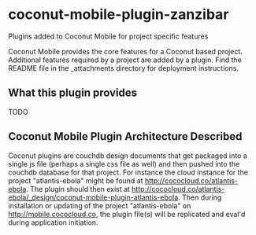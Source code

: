 # coconut-mobile-plugin-zanzibar
Plugins added to Coconut Mobile for project specific features

Coconut Mobile provides the core features for a Coconut based project. Additional features required by a project are added by a plugin. Find the README file in the _attachments directory for deployment instructions.

What this plugin provides
-------------------------

TODO

Coconut Mobile Plugin Architecture Described
--------------------------------------------

Coconut plugins are couchdb design documents that get packaged into a single js file (perhaps a single css file as well) and then pushed into the couchdb database for that project. For instance the cloud instance for the project "atlantis-ebola" might be found at http://cococloud.co/atlantis-ebola. The plugin should then exist at http://cococloud.co/atlantis-ebola/_design/coconut-mobile-plugin-atlantis-ebola. Then during installation or updating of the project "atlantis-ebola" on http://mobile.cococloud.co, the plugin file(s) will be replicated and eval'd during application initiation.
